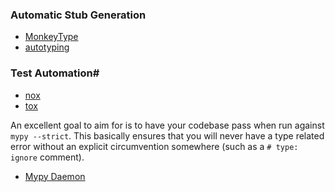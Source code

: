 ### Automatic Stub Generation
- [MonkeyType](https://github.com/instagram/MonkeyType)
- [autotyping](https://github.com/JelleZijlstra/autotyping)

### Test Automation#

- [nox](https://github.com/wntrblm/nox)
- [tox](https://tox.wiki/)

An excellent goal to aim for is to have your codebase pass when run against
`mypy --strict`. This basically ensures that you will never have a type related
error without an explicit circumvention somewhere (such as a `# type: ignore`
comment).

- [Mypy Daemon](https://mypy.readthedocs.io/en/stable/mypy_daemon.html#mypy-daemon)

